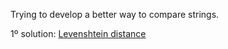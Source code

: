 Trying to develop a better way to compare strings.

1º solution: [Levenshtein distance](https://en.wikipedia.org/wiki/Levenshtein_distance)